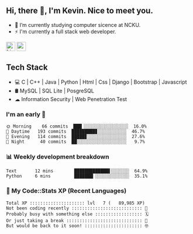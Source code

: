 ## Hi, there 👋, I'm Kevin. Nice to meet you.

- 🌱 I’m currently studying computer sicence at NCKU.
- ⚡ I'm currently a full stack web developer.

<a href="https://www.linkedin.com/in/kevin12686/"><img alt="LinkedIn" src="https://img.shields.io/badge/linkedin%20-%230077B5.svg?&style=for-the-badge&logo=linkedin&logoColor=white" height=25></a>
<a href="https://www.instagram.com/kevin12686/"><img src="https://img.shields.io/badge/instagram-3f729b?&style=for-the-badge&logo=instagram&logoColor=white" height=25></a>

## Tech Stack

* 💻 C | C++ | Java | Python | Html | Css | Django | Bootstrap | Javascript
* 🛢️ MySQL | SQL Lite | PosgreSQL
* ☁ Information Security | Web Penetration Test

### I'm an early 🐤

<!-- early_bird start -->

```text
🌞 Morning    66 commits  ███▎░░░░░░░░░░░░░░░░░  16.0%
🌆 Daytime   193 commits  █████████▊░░░░░░░░░░░  46.7%
🌃 Evening   114 commits  █████▊░░░░░░░░░░░░░░░  27.6%
🌙 Night      40 commits  ██░░░░░░░░░░░░░░░░░░░   9.7%
```

<!-- early_bird end -->

### 📊 Weekly development breakdown

<!-- code_time start -->

```text
Text       12 mins        █████████████▋░░░░░░░  64.9%
Python     6 mins         ███████▎░░░░░░░░░░░░░  35.1%
```

<!-- code_time end -->

### 🧰 My Code::Stats XP (Recent Languages)

<!-- codestats start -->

```text
Total XP ::::::::::::::::::::: lvl   7 (   89,985 XP) 
Not been coding recently ::::::::::::::::::::::::::: 🙈
Probably busy with something else :::::::::::::::::: 🗓
Or just taking a break ::::::::::::::::::::::::::::: 🌴
But would be back to it soon! :::::::::::::::::::::: 🤓
```

<!-- codestats end -->
